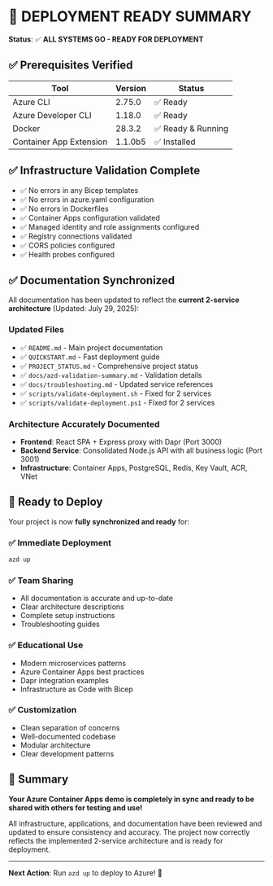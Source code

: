 # 🎯 DEPLOYMENT READY SUMMARY

**Status**: ✅ **ALL SYSTEMS GO - READY FOR DEPLOYMENT**

## ✅ Prerequisites Verified

| Tool | Version | Status |
|------|---------|--------|
| Azure CLI | 2.75.0 | ✅ Ready |
| Azure Developer CLI | 1.18.0 | ✅ Ready |
| Docker | 28.3.2 | ✅ Ready & Running |
| Container App Extension | 1.1.0b5 | ✅ Installed |

## ✅ Infrastructure Validation Complete

- ✅ No errors in any Bicep templates
- ✅ No errors in azure.yaml configuration
- ✅ No errors in Dockerfiles
- ✅ Container Apps configuration validated
- ✅ Managed identity and role assignments configured
- ✅ Registry connections validated
- ✅ CORS policies configured
- ✅ Health probes configured

## ✅ Documentation Synchronized

All documentation has been updated to reflect the **current 2-service architecture** (Updated: July 29, 2025):

### Updated Files
- ✅ `README.md` - Main project documentation
- ✅ `QUICKSTART.md` - Fast deployment guide  
- ✅ `PROJECT_STATUS.md` - Comprehensive project status
- ✅ `docs/azd-validation-summary.md` - Validation details
- ✅ `docs/troubleshooting.md` - Updated service references
- ✅ `scripts/validate-deployment.sh` - Fixed for 2 services
- ✅ `scripts/validate-deployment.ps1` - Fixed for 2 services

### Architecture Accurately Documented
- **Frontend**: React SPA + Express proxy with Dapr (Port 3000)
- **Backend Service**: Consolidated Node.js API with all business logic (Port 3001)
- **Infrastructure**: Container Apps, PostgreSQL, Redis, Key Vault, ACR, VNet

## 🚀 Ready to Deploy

Your project is now **fully synchronized and ready** for:

### ✅ Immediate Deployment
```bash
azd up
```

### ✅ Team Sharing
- All documentation is accurate and up-to-date
- Clear architecture descriptions
- Complete setup instructions
- Troubleshooting guides

### ✅ Educational Use
- Modern microservices patterns
- Azure Container Apps best practices
- Dapr integration examples
- Infrastructure as Code with Bicep

### ✅ Customization
- Clean separation of concerns
- Well-documented codebase
- Modular architecture
- Clear development patterns

## 🎉 Summary

**Your Azure Container Apps demo is completely in sync and ready to be shared with others for testing and use!**

All infrastructure, applications, and documentation have been reviewed and updated to ensure consistency and accuracy. The project now correctly reflects the implemented 2-service architecture and is ready for deployment.

---
**Next Action**: Run `azd up` to deploy to Azure! 🚀
